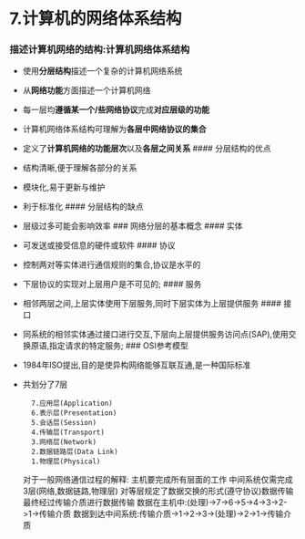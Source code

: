 # 7.计算机的网络体系结构

### 描述计算机网络的结构:计算机网络体系结构

- 使用**分层结构**描述一个复杂的计算机网络系统
- 从**网络功能**方面描述一个计算机网络
- 每一层均**遵循某一个/些网络协议**完成**对应层级的功能**
- 计算机网络体系结构可理解为**各层中网络协议的集合**
- 定义了**计算机网络的功能层次**以及**各层之间关系** #### 分层结构的优点
- 结构清晰,便于理解各部分的关系
- 模块化,易于更新与维护
- 利于标准化 #### 分层结构的缺点
- 层级过多可能会影响效率 ### 网络分层的基本概念 #### 实体
- 可发送或接受信息的硬件或软件 #### 协议
- 控制两对等实体进行通信规则的集合,协议是水平的
- 下层协议的实现对上层用户是不可见的; #### 服务
- 相邻两层之间,上层实体使用下层服务,同时下层实体为上层提供服务 #### 接口
- 同系统的相邻实体通过接口进行交互,下层向上层提供服务访问点(SAP),使用交换原语,指定请求的特定服务; ### OSI参考模型
- 1984年ISO提出,目的是使异构网络能够互联互通,是一种国际标准
- 共划分了7层
    
    ```
      7.应用层(Application)
      6.表示层(Presentation)
      5.会话层(Session)
      4.传输层(Transport)
      3.网络层(Network)
      2.数据链路层(Data Link)
      1.物理层(Physical)
    ```
    
    对于一般网络通信过程的解释: 主机要完成所有层面的工作 中间系统仅需完成3层(网络,数据链路,物理层) 对等层规定了数据交换的形式(遵守协议)数据传输最终经过传输介质进行数据传输 数据在主机中:(处理)->7->6->5->4->3->2->1->传输介质 数据到达中间系统:传输介质->1->2->3->(处理)->2->1->传输介质